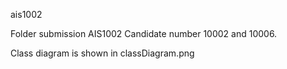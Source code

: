 ais1002

Folder submission AIS1002 Candidate number 10002 and 10006. 


Class diagram is shown in classDiagram.png
